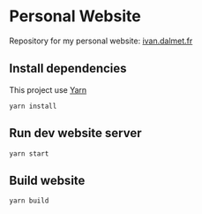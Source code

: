 # Personal Website

Repository for my personal website: [ivan.dalmet.fr](https://ivan.dalmet.fr)

## Install dependencies

This project use [Yarn](https://yarnpkg.com)

```
yarn install
```

## Run dev website server

```
yarn start
```

## Build website

```
yarn build
```
